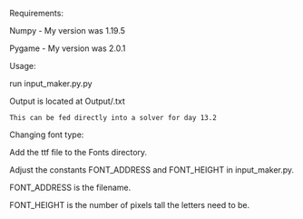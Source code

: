 Requirements:

Numpy - My version was 1.19.5

Pygame - My version was 2.0.1

Usage:

run input_maker.py.py

Output is located at Output/<text chosen>.txt
    
    This can be fed directly into a solver for day 13.2

    
Changing font type:
    
Add the ttf file to the Fonts directory.
    
Adjust the constants FONT_ADDRESS and FONT_HEIGHT in input_maker.py.
    
FONT_ADDRESS is the filename.
    
FONT_HEIGHT is the number of pixels tall the letters need to be.

